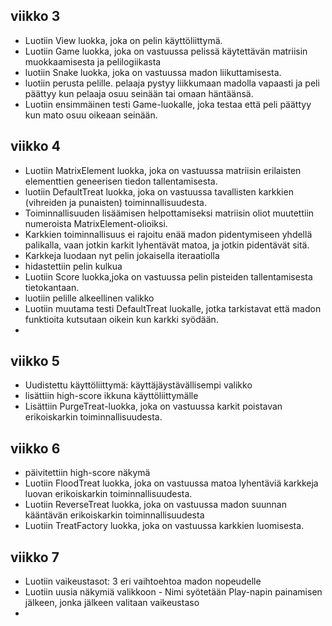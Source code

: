 ## viikko 3
- Luotiin View luokka, joka on pelin käyttöliittymä.
- Luotiin Game luokka, joka on vastuussa pelissä käytettävän matriisin muokkaamisesta ja pelilogiikasta
- luotiin Snake luokka, joka on vastuussa madon liikuttamisesta.
- luotiin perusta pelille. pelaaja pystyy liikkumaan madolla vapaasti ja peli päättyy kun pelaaja osuu seinään tai omaan häntäänsä.
- Luotiin ensimmäinen testi Game-luokalle, joka testaa että peli päättyy kun mato osuu oikeaan seinään.

## viikko 4
- Luotiin MatrixElement luokka, joka on vastuussa matriisin erilaisten elementtien geneerisen tiedon tallentamisesta.
- luotiin DefaultTreat luokka, joka on vastuussa tavallisten karkkien (vihreiden ja punaisten) toiminnallisuudesta.
- Toiminnallisuuden lisäämisen helpottamiseksi matriisin oliot muutettiin numeroista MatrixElement-olioiksi.
- Karkkien toiminnallisuus ei rajoitu enää madon pidentymiseen yhdellä palikalla, vaan jotkin karkit lyhentävät matoa, ja jotkin pidentävät sitä.
- Karkkeja luodaan nyt pelin jokaisella iteraatiolla
- hidastettiin pelin kulkua
- Luotiin Score luokka,joka on vastuussa pelin pisteiden tallentamisesta tietokantaan.
- luotiin pelille alkeellinen valikko
- Luotiin muutama testi DefaultTreat luokalle, jotka tarkistavat että madon funktioita kutsutaan oikein kun karkki syödään.
- 

## viikko 5
- Uudistettu käyttöliittymä: käyttäjäystävällisempi valikko
- lisättiin high-score ikkuna käyttöliittymälle
- Lisättiin PurgeTreat-luokka, joka on vastuussa karkit poistavan erikoiskarkin toiminnallisuudesta.

## viikko 6
- päivitettiin high-score näkymä
- Luotiin FloodTreat luokka, joka on vastuussa matoa lyhentäviä karkkeja luovan erikoiskarkin toiminnallisuudesta.
- Luotiin ReverseTreat luokka, joka on vastuussa madon suunnan kääntävän erikoiskarkin toiminnallisuudesta
- Luotiin TreatFactory luokka, joka on vastuussa karkkien luomisesta.
## viikko 7
- Luotiin vaikeustasot: 3 eri vaihtoehtoa madon nopeudelle
- Luotiin uusia näkymiä valikkoon - Nimi syötetään Play-napin painamisen jälkeen, jonka jälkeen valitaan vaikeustaso
- 
